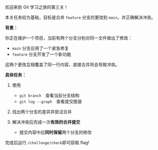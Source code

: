 欢迎来到 Git 学习之旅的第三关！

本关任务较为基础，目标是合并 `feature` 分支的更改到 `main`，并正确解决冲突。

**背景：**

你正在维护一个项目，当前有两个分支分别对同一文件做出了修改： 

   - `main` 分支应用了一个紧急修复 
   - `feature` 分支开发了一个新功能

这两个更改互相覆盖了同一行内容，直接合并将会导致冲突。

**具体任务：**

1. 使用 
   - `git branch` 查看当前分支结构 
   - `git log --graph` 查看提交图谱 

2. 找出两个分支的差异并尝试合并 

3. 解决冲突后完成一次**有效的合并提交** 

   - 提交内容中应**同时保留**两个分支的修改

完成后运行 `/challenge/check`即可获取 flag!

